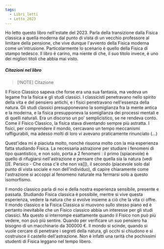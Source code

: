 ```yaml
---
tags:
  - Libri_letti
  - Letto_2023
---
```

Ho letto questo libro nell'estate del 2023.
Parla della transizione dalla Fisica classica a quella moderna dal punto di vista di un vecchio professore al limitare della pensione, che vive dunque l'avvento della Fisica moderna come un'intrusione. Particolarmente lo scenario è quello della Fisica di stampo tedesco.
Il libro è carino, ma niente di che, il suo titolo invece, è uno dei migliori titoli che abbia mai visto.

##### Citazioni nel libro
 
> [!NOTE] Citazione
> 
Il Fisico Classico sapeva che forse era una sua fantasia, ma vedeva un legame fra la fisica e gli studi classici. I classicisti penetravano nello spirito della vita e del pensiero antichi, e i fisici penetravano nell'essenza della natura. Gli studi classici presupponevano la somiglianza fra la mente antica e la moderna, e la fisica presupponeva la somiglianza dei processi mentali e di quelli naturali. 
Era un discorso un po' semplicistico, se ne rendeva conto.
Come il Fisico Classico, la fisica stava diventando sempre più astratta. I fisici, per comprendere il mondo, cercavano un tempo meccanismi raffigurabili, ma adesso molti di loro vi avevano praticamente rinunciato (...)

Quest'idea mi è piaciuta molto, nonchè risuona molto con la mia esperienza fatta studiando Fisica.
La necessaria astrazione per studiare i fenomeni di tipo quantistico, e non solo, porta a 2 fenomeni : il primo (spiacevole) è quello di rifugiarsi nell'astrazione e pensare che quella sia la natura (vedi [[E. Persico - Che cosa c'è che non va]]), il secondo (piacevole solo dal punto di vista sociale e non dell'individuo), di capire chiaramente come l'astrazione si accoppi al fenomeno naturale ma fermarsi solo a questo isomorfismo.

Il mondo classico parla di noi e della nostra esperienza sensibile, presente e passata. 
Studiando Fisica classica è possibile, mentre si vive questa esperienza, vedere la natura che si evolve insieme a ciò che la vita ci offre. 
Il mondo classico e la Fisica Classica si muovono sullo stesso piano ed è pertanto inevitabile che un Fisico classico abbia un interesse per gli studi classici. 
Ma questo si interrompe esattamente quando il Fisico non può più vedere, non può più sentire. Quando per verificare un suo pensiero ha bisogno di un macchinario da 300000 €. 
Il mondo si scinde, quando si vuole cercare di penetrare i segreti della natura, gli occhi si chiudono e si costruisce il castello dell'astrazione.
Non è infatti una rarità che pochissimi studenti di Fisica leggano nel tempo libero.
